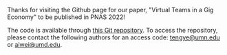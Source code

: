 Thanks for visiting the Github page for our paper, "Virtual Teams in a Gig Economy" to be published in PNAS 2022! 

The code is available through [this Git repository](https://github.com/zxhui0/PNAS_2022_virtual_teams). To access the repository, please contact the following authors for an access code: tengye@umn.edu or aiwei@umd.edu.
